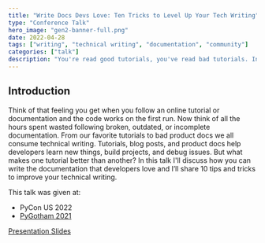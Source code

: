 ```yaml
---
title: "Write Docs Devs Love: Ten Tricks to Level Up Your Tech Writing"
type: "Conference Talk"
hero_image: "gen2-banner-full.png"
date: 2022-04-28
tags: ["writing", "technical writing", "documentation", "community"]
categories: ["talk"]
description: "You're read good tutorials, you've read bad tutorials. In this talk I'll discuss 10 tips and tricks to level up your technical writing."
---
```


## Introduction

Think of that feeling you get when you follow an online tutorial or documentation and the code works on the first run. Now think of all the hours spent wasted following broken, outdated, or incomplete documentation. From our favorite tutorials to bad product docs we all consume technical writing. Tutorials, blog posts, and product docs help developers learn new things, build projects, and debug issues. But what makes one tutorial better than another? In this talk I'll discuss how you can write the documentation that developers love and I’ll share 10 tips and tricks to improve your technical writing.

This talk was given at:

* PyCon US 2022
* [PyGotham 2021](https://www.youtube.com/watch?v=-4JwlAI-1L0)
    

[Presentation Slides](/docs/docs-devs-love.pdf)    
